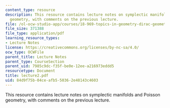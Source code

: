 ```yaml
---
content_type: resource
description: This resource contains lecture notes on symplectic manifolds and Poisson
  geometry, with comments on the previous lecture.
file: /ol-ocw-studio-app/courses/18-969-topics-in-geometry-dirac-geometry-fall-2006/84d9f75b04ceafb550362e48143c4603_lecture2.pdf
file_size: 371388
file_type: application/pdf
learning_resource_types:
- Lecture Notes
license: https://creativecommons.org/licenses/by-nc-sa/4.0/
ocw_type: OCWFile
parent_title: Lecture Notes
parent_type: CourseSection
parent_uid: 7985c9dc-f35f-be0e-12ee-a216973eddd5
resourcetype: Document
title: lecture2.pdf
uid: 84d9f75b-04ce-afb5-5036-2e48143c4603
---
```

This resource contains lecture notes on symplectic manifolds and Poisson geometry, with comments on the previous lecture.